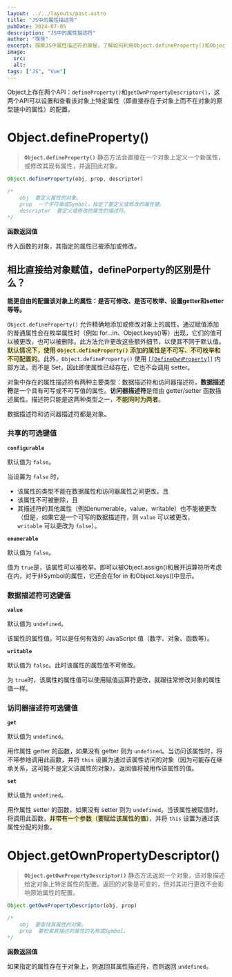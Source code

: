 ```yaml
---
layout: ../../layouts/post.astro
title: "JS中的属性描述符"
pubDate: 2024-07-05
description: "JS中的属性描述符"
author: "筷筷"
excerpt: 探索JS中属性描述符的奥秘，了解如何利用Object.defineProperty()和Object.getOwnPropertyDescriptor()来精准控制对象属性的行为。从属性的可写性、枚举性到配置性，再到getter和setter的巧妙应用，本文将带您熟悉这些高级特性，提升前端开发技能。
image:
  src: 
  alt: 
tags: ["JS", "Vue"]
---
```


Object上存在两个API：`defineProperty()`和`getOwnPropertyDescriptor()`，这两个API可以设置和查看该对象上特定属性（即直接存在于对象上而不在对象的原型链中的属性）的配置。

# Object.defineProperty()
> **`Object.defineProperty()`** 静态方法会直接在一个对象上定义一个新属性，或修改其现有属性，并返回此对象。

```js
Object.defineProperty(obj, prop, descriptor)

/* 
	obj  要定义属性的对象。
	prop  一个字符串或Symbol，指定了要定义或修改的属性键。
	descriptor  要定义或修改的属性的描述符。
*/

```

**函数返回值**

传入函数的对象，其指定的属性已被添加或修改。

## 相比直接给对象赋值，definePorperty的区别是什么？

**能更自由的配置该对象上的属性：是否可修改、是否可枚举、设置getter和setter等等。**

`Object.defineProperty()` 允许精确地添加或修改对象上的属性。通过赋值添加的普通属性会在枚举属性时（例如 for...in、Object.keys()等）出现，它们的值可以被更改，也可以被删除。此方法允许更改这些额外细节，以使其不同于默认值。<mark style="background: #FFF3A3A6;">默认情况下，使用 `Object.defineProperty()` 添加的属性是不可写、不可枚举和不可配置的</mark>。此外，`Object.defineProperty()` 使用 [`[[DefineOwnProperty]]`](https://developer.mozilla.org/zh-CN/docs/Web/JavaScript/Reference/Global_Objects/Proxy/Proxy/defineProperty) 内部方法，而不是 Set，因此即使属性已经存在，它也不会调用 setter。

对象中存在的属性描述符有两种主要类型：数据描述符和访问器描述符。**数据描述符**是一个具有可写或不可写值的属性。**访问器描述符**是借由 getter/setter 函数描述属性。描述符只能是这两种类型之一，<mark style="background: #FFF3A3A6;">不能同时为两者</mark>。

数据描述符和访问器描述符都是对象。

### 共享的可选键值

**`configurable`**

默认值为 `false`。

当设置为 `false` 时，

- 该属性的类型不能在数据属性和访问器属性之间更改，且
- 该属性不可被删除，且
- 其描述符的其他属性（例如enumerable，value，writable）也不能被更改（但是，如果它是一个可写的数据描述符，则 `value` 可以被更改，`writable` 可以更改为 `false`）。


**`enumerable`**

默认值为 `false`。

值为 `true`是，该属性可以被枚举。即可以被Object.assign()和展开运算符所考虑在内，对于非Symbol的属性，它还会在for in 和Object.keys()中显示。

### 数据描述符可选键值

**`value`**

默认值为 `undefined`。

该属性的属性值。可以是任何有效的 JavaScript 值（数字、对象、函数等）。

**`writable`**

默认值为 `false`。此时该属性的属性值不可修改。

为 `true`时，该属性的属性值可以使用赋值运算符更改，就跟往常修改对象的属性值一样。

### 访问器描述符可选键值

**`get`**

默认值为 `undefined`。

用作属性 getter 的函数，如果没有 getter 则为 `undefined`。当访问该属性时，将不带参地调用此函数，并将 `this` 设置为通过该属性访问的对象（因为可能存在继承关系，这可能不是定义该属性的对象）。返回值将被用作该属性的值。

**`set`**

默认值为 `undefined`。

用作属性 setter 的函数，如果没有 setter 则为 `undefined`。当该属性被赋值时，将调用此函数，<mark style="background: #FFF3A3A6;">并带有一个参数（要赋给该属性的值）</mark>，并将 `this` 设置为通过该属性分配的对象。



# Object.getOwnPropertyDescriptor()

> **`Object.getOwnPropertyDescriptor()`** 静态方法返回一个对象，该对象描述给定对象上特定属性的配置。返回的对象是可变的，但对其进行更改不会影响原始属性的配置。

```js
Object.getOwnPropertyDescriptor(obj, prop)

/* 
	obj  要查找其属性的对象。
	prop  要检索其描述的属性的名称或Symbol。
*/

```

**函数返回值**

如果指定的属性存在于对象上，则返回其属性描述符，否则返回 `undefined`。
